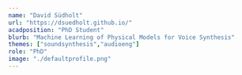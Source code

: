 ```yaml
---
name: "David Südholt"
url: "https://dsuedholt.github.io/"
acadposition: "PhD Student"
blurb: "Machine Learning of Physical Models for Voice Synthesis"
themes: ["soundsynthesis","audioeng"]
role: "PhD"
image: "./defaultprofile.png"
---
```


